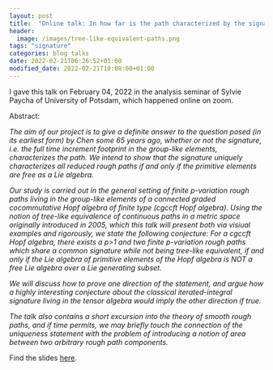 ```yaml
---
layout: post
title:  "Online talk: In how far is the path characterized by the signature?"
header:
  image: /images/tree-like-equivalent-paths.png
tags: "signature"
categories: blog talks
date: 2022-02-21T06:26:52+01:00
modified_date: 2022-02-21T10:08:00+01:00
---
```

I gave this talk on February 04, 2022 in the analysis seminar of Sylvie Paycha of University of Potsdam, which happened online on zoom.

Abstract:

_The aim of our project is to give a definite answer to the question posed (in its earliest form) by Chen some 65 years ago, whether or not the signature, i.e. the full time increment footprint in the group-like elements, characterizes the path. We intend to show that the signature uniquely characterizes all reduced rough paths if and only if the primitive elements are free as a Lie algebra._

_Our study is carried out in the general setting of finite p-variation rough paths living in the group-like elements of a connected graded cocommutative Hopf algebra of finite type (cgccft Hopf algebra). Using the notion of tree-like equivalence of continuous paths in a metric space originally introduced in 2005, which this talk will present both via visiual examples and rigorously, we state the following conjecture: For a cgccft Hopf algebra, there exists a p>1 and two finite p-variation rough paths which share a common signature while not being tree-like equivalent, if and only if the Lie algebra of primitive elements of the Hopf algebra is NOT a free Lie algebra over a Lie generating subset._

_We will discuss how to prove one direction of the statement, and argue how a highly interesting conjecture about the classical iterated-integral signature living in the tensor algebra would imply the other direction if true._

_The talk also contains a short excursion into the theory of smooth rough paths, and if time permits, we may briefly touch the connection of the uniqueness statement with the problem of introducing a notion of area between two arbitrary rough path components._

Find the slides [here](/files/SignatureKernelTalkPotsdamFebruary2022.pdf).




